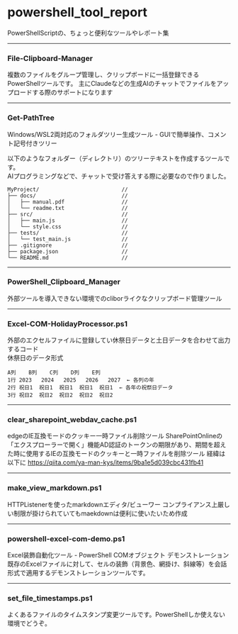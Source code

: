 
# powershell_tool_report
PowerShellScriptの、ちょっと便利なツールやレポート集  
<hr></hr>

### File-Clipboard-Manager

複数のファイルをグループ管理し、クリップボードに一括登録できるPowerShellツールです。
主にClaudeなどの生成AIのチャットでファイルをアップロードする際のサポートになります

<hr></hr>

### Get-PathTree
Windows/WSL2両対応のフォルダツリー生成ツール - GUIで簡単操作、コメント記号付きツリー

以下のようなフォルダー（ディレクトリ）のツリーテキストを作成するツールです。  
AIプログラミングなどで、チャットで受け答えする際に必要なので作りました。
```
MyProject/                          //
├── docs/                           //
│   ├── manual.pdf                  //
│   └── readme.txt                  //
├── src/                            //
│   ├── main.js                     //
│   └── style.css                   //
├── tests/                          //
│   └── test_main.js                //
├── .gitignore                      //
├── package.json                    //
└── README.md                       //
```
<hr></hr>

### PowerShell_Clipboard_Manager
外部ツールを導入できない環境でのcliborライクなクリップボード管理ツール
<hr></hr>

### Excel-COM-HolidayProcessor.ps1
外部のエクセルファイルに登録してい休祭日データと土日データを合わせて出力するコード  
休祭日のデータ形式
```
A列    B列    C列    D列    E列
1行 2023   2024   2025   2026   2027  ← 各列の年
2行 祝日1  祝日1  祝日1  祝日1  祝日1  ← 各年の祝祭日データ
3行 祝日2  祝日2  祝日2  祝日2  祝日2
```
<hr></hr>

### clear_sharepoint_webdav_cache.ps1
edgeのIE互換モードのクッキー一時ファイル削除ツール
SharePointOnlineの「エクスプローラーで開く」機能AD認証のトークンの期限があり、期間を超えた時に使用するIEの互換モードのクッキーと一時ファイルを削除ツール
経緯は以下に
https://qiita.com/ya-man-kys/items/9ba1e5d039cbc431fb41
<hr></hr>

### make_view_markdown.ps1
HTTPListenerを使ったmarkdownエディタ/ビューワー
コンプライアンス上厳しい制限が掛けられていてもmaekdownは便利に使いたいため作成
<hr></hr>

### powershell-excel-com-demo.ps1
Excel装飾自動化ツール - PowerShell COMオブジェクト デモンストレーション  
既存のExcelファイルに対して、セルの装飾（背景色、網掛け、斜線等）を会話形式で適用するデモンストレーションツールです。
<hr></hr>

### set_file_timestamps.ps1
よくあるファイルのタイムスタンプ変更ツールです。PowerShellしか使えない環境でどうぞ。
